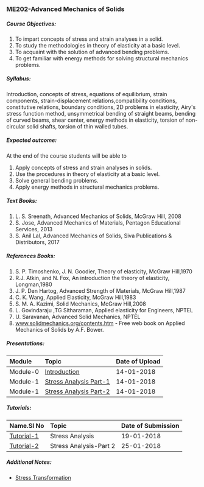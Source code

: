 ### [](#header-3)ME202-Advanced Mechanics of Solids

##### [](#header-5)Course Objectives:

1.  To impart concepts of stress and strain analyses in a solid.
2.  To study the methodologies in theory of elasticity at a basic level.
3.  To acquaint with the solution of advanced bending problems.
4.  To get familiar with energy methods for solving structural mechanics problems.

##### [](#header-5)Syllabus:

Introduction, concepts of stress, equations of equilibrium, strain components, strain-displacement relations,compatibility conditions, constitutive relations, boundary conditions, 2D problems in elasticity, Airy's stress function method, unsymmetrical bending of straight beams, bending of curved beams, shear center, energy methods in elasticity, torsion of non-circular solid shafts, torsion of thin walled tubes.

##### [](#header-5)Expected outcome:

At the end of the course students will be able to
1.  Apply concepts of stress and strain analyses in solids.
2.  Use the procedures in theory of elasticity at a basic level.
3.  Solve general bending problems.
4.  Apply energy methods in structural mechanics problems.

##### [](#header-5)Text Books:

1.  L. S. Sreenath, Advanced Mechanics of Solids, McGraw Hill, 2008
2.  S. Jose, Advanced Mechanics of Materials, Pentagon Educational Services, 2013
3.  S. Anil Lal, Advanced Mechanics of Solids, Siva Publications & Distributors, 2017

##### [](#header-5)References Books:

1.  S. P. Timoshenko, J. N. Goodier, Theory of elasticity, McGraw Hill,1970
2.  R.J. Atkin, and N. Fox, An introduction the theory of elasticity, Longman,1980
3.  J. P. Den Hartog, Advanced Strength of Materials, McGraw Hill,1987
4.  C. K. Wang, Applied Elasticity, McGraw Hill,1983
5.  S. M. A. Kazimi, Solid Mechanics, McGraw Hill,2008
6.  L. Govindaraju ,TG Sitharaman, Applied elasticity for Engineers, NPTEL
7.  U. Saravanan, Advanced Solid Mechanics, NPTEL
8.  www.solidmechanics.org/contents.htm - Free web book on Applied Mechanics of Solids by A.F. Bower.

##### [](#header-5)Presentations:

| Module   | Topic                                                |Date of Upload  |
|:---------|:-----------------------------------------------------|:---------------|
| Module-0 | [Introduction](Introduction.pdf)                     |14-01-2018      |
| Module-1 | [Stress Analysis Part-1](StressAnalysisPart1.pdf)    |14-01-2018      |
| Module-1 | [Stress Analysis Part-2](StressAnalysisPart2.pdf)    |14-01-2018      |

##### [](#header-5)Tutorials:

| Name.Sl No                 | Topic                                |Date of Submission  |
|:---------------------------|:-------------------------------------|:-------------------|
| [Tutorial-1](Tutorial-1)   | Stress Analysis                      |19-01-2018          |
| [Tutorial-2](Tutorial-2)   | Stress Analysis-Part 2               |25-01-2018          |

##### [](#header-5)Additional Notes:

* [Stress Transformation](StressTransformation.pdf) 
